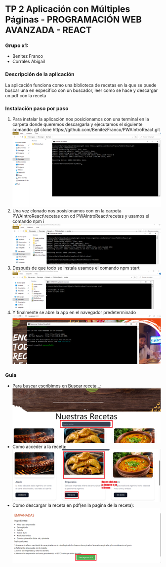 <h1> TP 2 Aplicación con Múltiples Páginas - PROGRAMACIÓN WEB AVANZADA - REACT</h1>

<h3> Grupo x1: </h3>
<ul>
    <li> Benitez Franco
    <li> Corrales Abigail
</ul>

<h3> Descripción de la aplicación </h3>

La aplicación funciona como una biblioteca de recetas en la que se puede buscar una en especifico con un buscador, leer como se hace y descargar un pdf con la receta

<h3>Instalación paso por paso</h3>
<ol>
    <li>
    Para instalar la aplicación nos posicionamos con una terminal en la carpeta donde queremos descargarla y ejecutamos el siguiente comando:
    git clone https://github.com/BenitezFranco/PWAIntroReact.git
    <img src="./src/Imagenes/intalacion/Clonar.png" alt="Imagen de como se clona">
    </li>
    <li>
    Una vez clonado nos posisionamos con en la carpeta PWAIntroReact\recetas con cd PWAIntroReact\recetas y usamos el comando npm i
    <img src="./src/Imagenes/intalacion/npm i.png" alt="Ejecutando npm i">
    </li>
    <li>
    Después de que todo se instala usamos el comando npm start
    <img src="./src/Imagenes/intalacion/npm start.png" alt="Ejecutando npm start">
    </li>
    <li>
    Y finalmente se abre la app en el navegador predeterminado
    <img src="./src/Imagenes/intalacion/final start.png" alt="Imagen de como se al finalizar el npm start">
    </li>
</ol>

<h3>Guia</h3>
<ul>
<li>Para buscar escribimos en Buscar receta...:
<img src="./src/Imagenes/guia/Buscador.png" alt="Imagen de como se busca">
</li>
<li>Como acceder a la receta:
<img src="./src/Imagenes/guia/Abrir Receta.png" alt="Imagen que señala como abrir una receta">
</li>
<li>Como descargar la receta en pdf(en la pagina de la receta):
<img src="./src/Imagenes/guia/Descargar.png" alt= "Imagen que señala el boton de descarga pdf">
</li> 
</ul>

